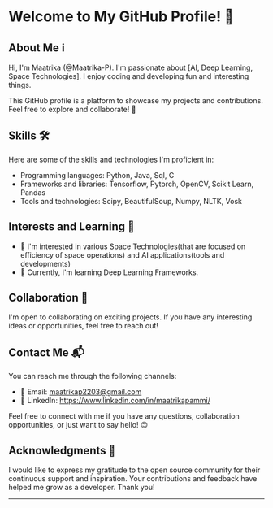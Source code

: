 # Welcome to My GitHub Profile! 👋

## About Me ℹ️
Hi, I'm Maatrika (@Maatrika-P). I'm passionate about [AI, Deep Learning, Space Technologies]. I enjoy coding and developing fun and interesting things.

This GitHub profile is a platform to showcase my projects and contributions. Feel free to explore and collaborate! 🚀

## Skills 🛠️
Here are some of the skills and technologies I'm proficient in:

- Programming languages: Python, Java, Sql, C
- Frameworks and libraries: Tensorflow, Pytorch, OpenCV, Scikit Learn, Pandas
- Tools and technologies: Scipy, BeautifulSoup, Numpy, NLTK, Vosk 


## Interests and Learning 🌟
- 👀 I'm interested in various Space Technologies(that are focused on efficiency of space operations) and AI applications(tools and developments)
- 🌱 Currently, I'm learning Deep Learning Frameworks.

## Collaboration 👥
I'm open to collaborating on exciting projects. If you have any interesting ideas or opportunities, feel free to reach out!

## Contact Me 📬
You can reach me through the following channels:

- 📧 Email: maatrikap2203@gmail.com
- 👥 LinkedIn: https://www.linkedin.com/in/maatrikapammi/


Feel free to connect with me if you have any questions, collaboration opportunities, or just want to say hello! 😊

## Acknowledgments 🙏
I would like to express my gratitude to the open source community for their continuous support and inspiration. Your contributions and feedback have helped me grow as a developer. Thank you!

---
